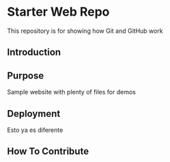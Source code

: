 # Starter Web Repo

This repository is for showing how Git and GitHub work

## Introduction

## Purpose

Sample website with plenty of files for demos

## Deployment

Esto ya es diferente

## How To Contribute